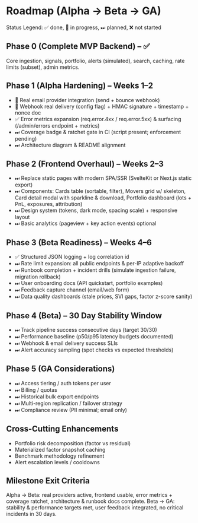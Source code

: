 # Roadmap (Alpha → Beta → GA)

Status Legend: ✅ done, 🚧 in progress, ⏭ planned, ❌ not started

## Phase 0 (Complete MVP Backend) – ✅
Core ingestion, signals, portfolio, alerts (simulated), search, caching, rate limits (subset), admin metrics.

## Phase 1 (Alpha Hardening) – Weeks 1–2
- 🚧 Real email provider integration (send + bounce webhook)
- 🚧 Webhook real delivery (config flag) + HMAC signature + timestamp + nonce doc
- ✅ Error metrics expansion (req.error.4xx / req.error.5xx) & surfacing (/admin/errors endpoint + metrics)
- ⏭ Coverage badge & ratchet gate in CI (script present; enforcement pending)
- ⏭ Architecture diagram & README alignment

## Phase 2 (Frontend Overhaul) – Weeks 2–3
- ⏭ Replace static pages with modern SPA/SSR (SvelteKit or Next.js static export)
- ⏭ Components: Cards table (sortable, filter), Movers grid w/ skeleton, Card detail modal with sparkline & download, Portfolio dashboard (lots + PnL, exposures, attribution)
- ⏭ Design system (tokens, dark mode, spacing scale) + responsive layout
- ⏭ Basic analytics (pageview + key action events) optional

## Phase 3 (Beta Readiness) – Weeks 4–6
- ✅ Structured JSON logging + log correlation id
- ⏭ Rate limit expansion: all public endpoints & per-IP adaptive backoff
- ⏭ Runbook completion + incident drills (simulate ingestion failure, migration rollback)
- ⏭ User onboarding docs (API quickstart, portfolio examples)
- ⏭ Feedback capture channel (email/web form)
- ⏭ Data quality dashboards (stale prices, SVI gaps, factor z-score sanity)

## Phase 4 (Beta) – 30 Day Stability Window
- ⏭ Track pipeline success consecutive days (target 30/30)
- ⏭ Performance baseline (p50/p95 latency budgets documented)
- ⏭ Webhook & email delivery success SLIs
- ⏭ Alert accuracy sampling (spot checks vs expected thresholds)

## Phase 5 (GA Considerations)
- ⏭ Access tiering / auth tokens per user
- ⏭ Billing / quotas
- ⏭ Historical bulk export endpoints
- ⏭ Multi-region replication / failover strategy
- ⏭ Compliance review (PII minimal; email only)

## Cross-Cutting Enhancements
- Portfolio risk decomposition (factor vs residual)
- Materialized factor snapshot caching
- Benchmark methodology refinement
- Alert escalation levels / cooldowns

## Milestone Exit Criteria
Alpha → Beta: real providers active, frontend usable, error metrics + coverage ratchet, architecture & runbook docs complete.
Beta → GA: stability & performance targets met, user feedback integrated, no critical incidents in 30 days.
